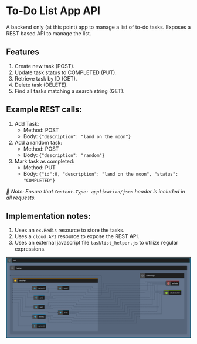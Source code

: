 # To-Do List App API

A backend only (at this point) app to manage a list of to-do tasks.
Exposes a REST based API to manage the list.

## Features
1. Create new task (POST).
2. Update task status to COMPLETED (PUT).
3. Retrieve task by ID (GET).
4. Delete task (DELETE).
5. Find all tasks matching a search string (GET).

## Example REST calls:
1. Add Task:
   * Method: POST
   * Body: `{"description": "land on the moon"}`
2. Add a random task:
   * Method: POST
   * Body: `{"description": "random"}`
3. Mark task as completed:
   * Method: PUT
   * Body: `{"id":0, "description": "land on the moon", "status": "COMPLETED"}`

*🔔 Note: Ensure that `Content-Type: application/json` header is included in all requests.*

## Implementation notes:
1. Uses an `ex.Redis` resource to store the tasks.
2. Uses a `cloud.API` resource to expose the REST API.
3. Uses an external javascript file `tasklist_helper.js` to utilize regular expressions.

![Wing Console screenshot](image.png)